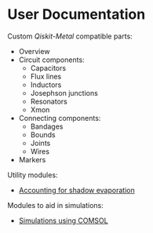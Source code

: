 # User Documentation

Custom *Qiskit-Metal* compatible parts:
- Overview
- Circuit components:
    - Capacitors
    - Flux lines
    - Inductors
    - Josephson junctions
    - Resonators
    - Xmon
- Connecting components:
    - Bandages
    - Bounds
    - Joints
    - Wires
- Markers

Utility modules:
- [Accounting for shadow evaporation](PVD.md)

Modules to aid in simulations:
- [Simulations using COMSOL](Sim_Comsol.md)

